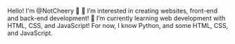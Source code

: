 Hello! I'm @NotCheery 👋 
👀 I’m interested in creating websites, front-end and back-end development!
🌱 I’m currently learning web development with HTML, CSS, and JavaScript! 
For now, I know Python, and some HTML, CSS, and JavaScript.

<!---
NotCheery/NotCheery is a ✨ special ✨ repository because its `README.md` (this file) appears on your GitHub profile.
You can click the Preview link to take a look at your changes.
--->
